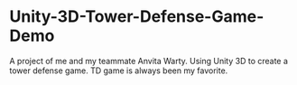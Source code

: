 # Unity-3D-Tower-Defense-Game-Demo
A project of me and my teammate Anvita Warty. Using Unity 3D to create a tower defense game. TD game is always been my favorite.  
